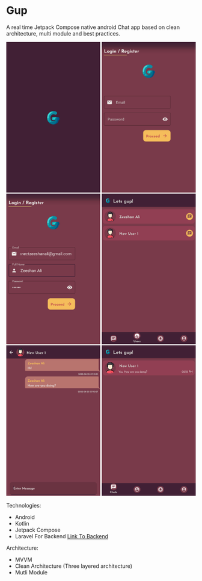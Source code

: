 # Gup
A real time Jetpack Compose native android Chat app based on clean architecture, multi module and best practices.

<img src="/screenshots/s_06.png" width="250" height="400"> <img src="/screenshots/s_01.png" width="250" height="400">
<img src="/screenshots/s_02.png" width="250" height="400"> <img src="/screenshots/s_03.png" width="250" height="400">
<img src="/screenshots/s_04.png" width="250" height="400"> <img src="/screenshots/s_05.png" width="250" height="400">

Technologies:
- Android
- Kotlin
- Jetpack Compose
- Laravel For Backend <a href="https://github.com/zeeshanali-k/Gupp_laravel_backend">Link To Backend</a>

Architecture:
- MVVM
- Clean Architecture (Three layered architecture)
- Mutli Module
